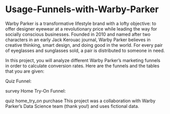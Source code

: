 # Usage-Funnels-with-Warby-Parker
Warby Parker is a transformative lifestyle brand with a lofty objective: to offer designer eyewear at a revolutionary price while leading the way for socially conscious businesses. Founded in 2010 and named after two characters in an early Jack Kerouac journal, Warby Parker believes in creative thinking, smart design, and doing good in the world. For every pair of eyeglasses and sunglasses sold, a pair is distributed to someone in need.

In this project, you will analyze different Warby Parker’s marketing funnels in order to calculate conversion rates. Here are the funnels and the tables that you are given:

Quiz Funnel:

survey
Home Try-On Funnel:

quiz
home_try_on
purchase
This project was a collaboration with Warby Parker’s Data Science team (thank you!) and uses fictional data.
